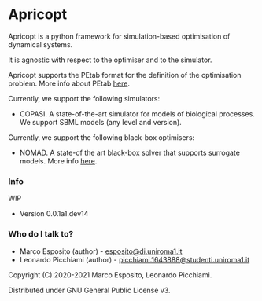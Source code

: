 # Apricopt #

Apricopt is a python framework for simulation-based optimisation of dynamical systems.

It is agnostic with respect to the optimiser and to the simulator.

Apricopt supports the PEtab format for the definition of the optimisation problem. More info about PEtab [here](https://petab.readthedocs.io/en/latest/).

Currently, we support the following simulators:

* COPASI. A state-of-the-art simulator for models of biological processes. We support SBML models (any level and version).

Currently, we support the following black-box optimisers:

* NOMAD. A state-of the art black-box solver that supports surrogate models. More info [here](https://www.gerad.ca/nomad/).

### Info ###

WIP

* Version 0.0.1a1.dev14


### Who do I talk to? ###

* Marco Esposito (author) - esposito@di.uniroma1.it
* Leonardo Picchiami (author) - picchiami.1643888@studenti.uniroma1.it


Copyright (C) 2020-2021  Marco Esposito, Leonardo Picchiami.

Distributed under GNU General Public License v3.
